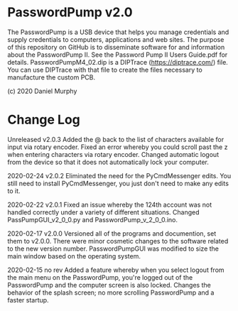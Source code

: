 # PasswordPump v2.0

The PasswordPump is a USB device that helps you manage credentials and supply credentials to computers, applications and web sites.  The purpose of this repository on GitHub is to disseminate software for and information about the PasswordPump II.  See the Password Pump II Users Guide.pdf for details.  PasswordPumpM4_02.dip is a DIPTrace (https://diptrace.com/) file.  You can use DIPTrace with that file to create the files necessary to manufacture the custom PCB.

(c) 2020 Daniel Murphy


# Change Log

Unreleased v2.0.3 Added the @ back to the list of characters available for input via rotary encoder.  Fixed an error whereby you could scroll past the z when entering characters via rotary encoder.  Changed automatic logout from the device so that it does not automatically lock your computer.

2020-02-24 v2.0.2 Eliminated the need for the PyCmdMessenger edits.  You still need to install PyCmdMessenger, you just don't need to make any edits to it.

2020-02-22 v2.0.1 Fixed an issue whereby the 124th account was not handled correctly under a variety of different situations.  Changed PassPumpGUI_v2_0_0.py and PasswordPump_v_2_0_0.ino.

2020-02-17 v2.0.0  Versioned all of the programs and documention, set them to v2.0.0.  There were minor cosmetic changes to the software related to the new version number.  PasswordPumpGUI was modified to size the main window based on the operating system.

2020-02-15 no rev  Added a feature whereby when you select logout from the main menu on the PasswordPump, you're logged out of the PasswordPump and the computer screen is also locked.  Changes the behavior of the splash screen; no more scrolling PasswordPump and a faster startup.
